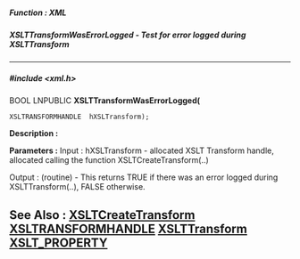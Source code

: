 ##### Function : XML
##### XSLTTransformWasErrorLogged - Test for error logged during XSLTTransform
---
##### #include <xml.h>
BOOL   LNPUBLIC **XSLTTransformWasErrorLogged(**

	XSLTRANSFORMHANDLE  hXSLTransform);
**Description :**

**Parameters :**
Input :
hXSLTransform  -  allocated XSLT Transform  handle, allocated calling the function XSLTCreateTransform(..)

Output :
(routine)  -  This returns TRUE if there was an error logged during XSLTTransform(..), FALSE otherwise. 


**See Also :**
[XSLTCreateTransform](D:/md_files/XSLTCreateTransform.md)
[XSLTRANSFORMHANDLE](D:/md_files/XSLTRANSFORMHANDLE.md)
[XSLTTransform](D:/md_files/XSLTTransform.md)
[XSLT_PROPERTY](D:/md_files/XSLT_PROPERTY.md)
---
